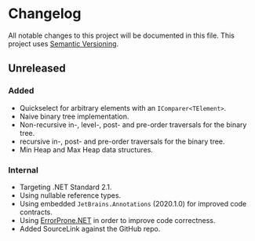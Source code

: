 # Changelog

All notable changes to this project will be documented in this file.
This project uses [Semantic Versioning](https://semver.org/spec/v2.0.0.html).

## Unreleased

### Added

- Quickselect for arbitrary elements with an `IComparer<TElement>`.
- Naive binary tree implementation.
- Non-recursive in-, level-, post- and pre-order traversals for
  the binary tree.
- recursive in-, post- and pre-order traversals for
  the binary tree.
- Min Heap and Max Heap data structures.

### Internal

- Targeting .NET Standard 2.1.
- Using nullable reference types.
- Using embedded `JetBrains.Annotations` (2020.1.0)
  for improved code contracts.
- Using [ErrorProne.NET](https://github.com/SergeyTeplyakov/ErrorProne.NET)
  in order to improve code correctness.
- Added SourceLink against the GitHub repo.
